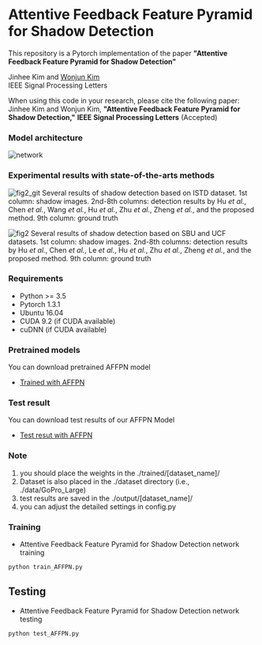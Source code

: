 # Attentive Feedback Feature Pyramid for Shadow Detection 

This repository is a Pytorch implementation of the paper **"Attentive Feedback Feature Pyramid for Shadow Detection"**

Jinhee Kim and [Wonjun Kim](https://sites.google.com/view/dcvl)  
IEEE Signal Processing Letters

When using this code in your research, please cite the following paper: Jinhee Kim and Wonjun Kim, **"Attentive Feedback Feature Pyramid for Shadow Detection,"** **IEEE Signal Processing Letters** (Accepted)

### Model architecture
![network](https://user-images.githubusercontent.com/60129726/97146672-944f3f00-17ab-11eb-9421-413bb2840c00.png)

### Experimental results with state-of-the-arts methods

![fig2_git](https://user-images.githubusercontent.com/60129726/80967835-f90b8b80-8e51-11ea-9b60-11e72f50a6cd.png)
Several results of shadow detection based on ISTD dataset. 1st column: shadow images. 2nd-8th columns: detection results by Hu *et al.*, Chen *et al.*, Wang *et al.*, Hu *et al.*, Zhu *et al.*, Zheng *et al.*, and the proposed method. 9th column: ground truth

![fig2](https://user-images.githubusercontent.com/60129726/80562585-1213d700-8a23-11ea-86e5-a75519bc322e.png)
Several results of shadow detection based on SBU and UCF datasets. 1st column: shadow images. 2nd-8th columns: detection results by Hu *et al.*, Chen *et al.*, Le *et al.*, Hu *et al.*, Zhu *et al.*, Zheng *et al.*, and the proposed method. 9th column: ground truth

### Requirements

* Python >= 3.5
* Pytorch 1.3.1
* Ubuntu 16.04
* CUDA 9.2 (if CUDA available)
* cuDNN (if CUDA available)

### Pretrained models
You can download pretrained AFFPN model
* [Trained with AFFPN](https://drive.google.com/drive/folders/1cm4CmxCBoqVJlom5WCuL-mvLyf4-Jd_m?usp=sharing)

### Test result
You can download test results of our AFFPN Model
* [Test resut with AFFPN](https://drive.google.com/drive/folders/1yRrbVLmDZPY6VBG7IfSoXgbiQqrEwNVI?usp=sharing)

### Note 
1. you should place the weights in the ./trained/[dataset_name]/  
2. Dataset is also placed in the ./dataset directory  (i.e., ./data/GoPro_Large)
3. test results are saved in the ./output/[dataset_name]/
4. you can adjust the detailed settings in config.py

### Training
* Attentive Feedback Feature Pyramid for Shadow Detection network training
```bash
python train_AFFPN.py
```
## Testing 
* Attentive Feedback Feature Pyramid for Shadow Detection  network testing
```bash
python test_AFFPN.py
```
